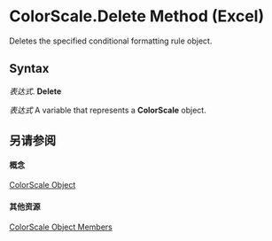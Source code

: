 
# ColorScale.Delete Method (Excel)

Deletes the specified conditional formatting rule object.


## Syntax

 _表达式_. **Delete**

 _表达式_ A variable that represents a **ColorScale** object.


## 另请参阅


#### 概念


[ColorScale Object](3982b041-9178-7a45-7453-c88963501a3c.md)
#### 其他资源


[ColorScale Object Members](http://msdn.microsoft.com/library/e14df078-3af6-a32e-d66f-3410b7bdb4d4%28Office.15%29.aspx)